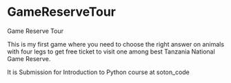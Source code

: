 # GameReserveTour
Game Reserve Tour


This is my first game where you need to choose the right answer on animals with four legs to get free ticket to visit one among best Tanzania National Game Reserve.

It is Submission for Introduction to Python course at soton_code
